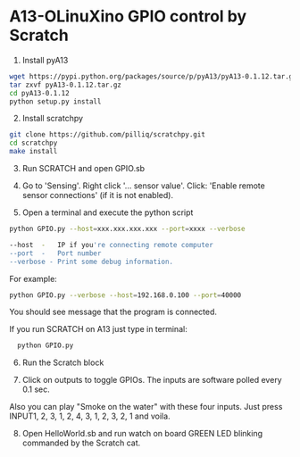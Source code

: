# A13-OLinuXino GPIO control by Scratch

1. Install pyA13

```bash
wget https://pypi.python.org/packages/source/p/pyA13/pyA13-0.1.12.tar.gz
tar zxvf pyA13-0.1.12.tar.gz
cd pyA13-0.1.12
python setup.py install
```

2. Install scratchpy

```bash
git clone https://github.com/pilliq/scratchpy.git
cd scratchpy
make install
```

3. Run SCRATCH and open GPIO.sb

4. Go to 'Sensing'.
Right click '... sensor value'.
Click: 'Enable remote sensor connections' (if it is not enabled).

5. Open a terminal and execute the python script

```bash
python GPIO.py --host=xxx.xxx.xxx.xxx --port=xxxx --verbose

--host  -   IP if you're connecting remote computer
--port  -   Port number
--verbose - Print some debug information. 
```

For example:

```bash
python GPIO.py --verbose --host=192.168.0.100 --port=40000
```

You should see message that the program is connected.

If you run SCRATCH on A13 just type in terminal:

```bash
  python GPIO.py
```

6. Run the Scratch block

7. Click on outputs to toggle GPIOs.
The inputs are software polled every 0.1 sec. 

Also you can play "Smoke on the water" with these four inputs.
Just press INPUT1, 2, 3, 1, 2, 4, 3, 1, 2, 3, 2, 1 and voila.

8. Open HelloWorld.sb and run watch on board GREEN LED blinking commanded by the Scratch cat.
